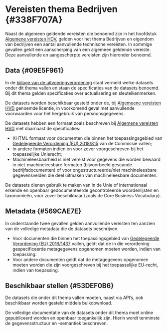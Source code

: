 # Vereisten thema Bedrijven {#338F707A}

Naast de algemeen geldende vereisten die benoemd zijn in het hoofdstuk <a href='#207C051B'>Algemene vereisten HDV</a>, gelden voor het thema Bedrijven en eigendom van bedrijven een aantal aanvullende technische vereisten. In sommige gevallen geldt een aanscherping van een algemeen geldende vereiste. Deze aanvullende en aangescherpte vereisten zijn hieronder benoemd.<br/>

## Data {#09E5F961}

In de <a href='https://eur-lex.europa.eu/legal-content/NL/TXT/HTML/?uri=CELEX:32023R0138#d1e32-48-1' target='_blank'>bijlage van de uitvoeringverordening</a> staat vermeld welke datasets onder dit thema vallen en staan de specificaties van de datasets benoemd. Bij dit thema gelden specificaties over actualisering en sleutelkenmerken.<br/>

De datasets worden beschikbaar gesteld onder de, bij <a href='#0A0CAE2E'>Algemeene vereisten HVD</a> genoemde licentie, in voorkomend geval met aanvullende voorwaarden voor het hergebruik van persoonsgegevens.<br/>

De datasets hebben een formaat zoals beschreven bij <a href='#120E3368'>Algemene vereisten HVD</a> met daarnaast de specificaties: <br/>
<ul><li>XHTML formaat voor documenten die binnen het toepassingsgebied van <a href='https://eur-lex.europa.eu/legal-content/NL/TXT/HTML/?uri=CELEX:32019R0815' target='_blank'>Gedelegeerde Verordening (EU) 2018/815</a> van de Commissie vallen;</li>
<li>In andere formaten indien en voor zover voorgeschreven bij het toepasselijke Unierecht;</li>
<li>Machineleesbaarheid is niet vereist voor gegevens die worden bewaard in niet-machineleesbare formaten (bijvoorbeeld gescande bedrijfsdocumenten) of voor ongestructureerde/niet machineleesbare gegevensvelden die deel uitmaken van machineleesbare documenten.</li>
</ul>

De datasets dienen gebruik te maken van in de Unie of internationaal erkende en openbaar gedocumenteerde gecontroleerde woordenlijsten en taxonomieën, voor zover beschikbaar (zoals de Core Business Vocabulary).

## Metadata {#569CAE7E}

In onderstaande twee gevallen gelden aanvullende vereisten ten aanzien van de volledige metadata die de datasets beschrijven.<br/>
<ul><li>Voor documenten die binnen het toepassingsgebied van <a href='https://eur-lex.europa.eu/legal-content/NL/TXT/HTML/?uri=CELEX:32016R1437' target='_blank'>Gedelegeerde Verordening (EU) 2016/1437</a> vallen, geldt dat de in die verordening gespecificeerde metagegevens opgenomen moeten worden, indien van toepassing.</li>
<li>Voor andere documenten geldt dat de metagegevens opgenomen moeten worden die zijn voorgeschreven bij het toepasselijke EU-recht, indien van toepassing. </li>
</ul>

## Beschikbaar stellen {#53DEF0B6}

De datasets die onder dit thema vallen moeten, naast via API’s, ook beschikbaar worden gesteld middels bulkdownload.<br/>

De volledige documentatie van de datasets onder dit thema moet online gepubliceerd worden en openbaar toegankelijk zijn. Hierin wordt tenminste de gegevensstructuur en -semantiek beschreven.

